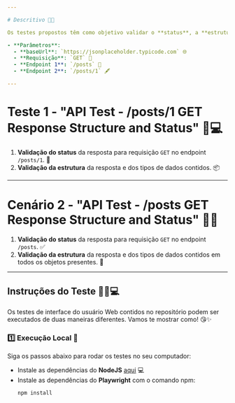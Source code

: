 ```yaml
---

# Descritivo 🌸✨

Os testes propostos têm como objetivo validar o **status**, a **estrutura** e a **precisão** da resposta da API. Vamos garantir que tudo esteja perfeito! 💖

- **Parâmetros**:
  - **baseUrl**: `https://jsonplaceholder.typicode.com` 🌐
  - **Requisição**: `GET` 📩
  - **Endpoint 1**: `/posts` 📝
  - **Endpoint 2**: `/posts/1` 🖋️

---
```


# Teste 1 - "API Test - /posts/1 GET Response Structure and Status" 🌷💻

1. **Validação do status** da resposta para requisição `GET` no endpoint `/posts/1`. 🌟
2. **Validação da estrutura** da resposta e dos tipos de dados contidos. 📦

---

# Cenário 2 - "API Test - /posts GET Response Structure and Status" 🌸💬

1. **Validação do status** da resposta para requisição `GET` no endpoint `/posts`. ✅
2. **Validação da estrutura** da resposta e dos tipos de dados contidos em todos os objetos presentes. 💫

---

## Instruções do Teste 💅🏻💻

Os testes de interface do usuário Web contidos no repositório podem ser executados de duas maneiras diferentes. Vamos te mostrar como! 😘✨

### 1️⃣ **Execução Local** 💖

Siga os passos abaixo para rodar os testes no seu computador:

- Instale as dependências do **NodeJS** [aqui](https://nodejs.org/en) 💻
- Instale as dependências do **Playwright** com o comando npm:
  ```bash
  npm install
